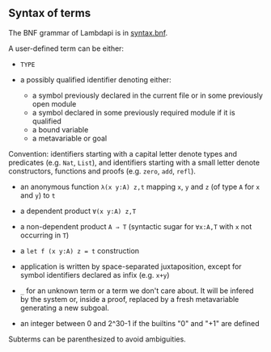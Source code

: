 Syntax of terms
---------------

The BNF grammar of Lambdapi is in [syntax.bnf](../syntax.bnf).

A user-defined term can be either:

 * `TYPE`
 
 * a possibly qualified identifier denoting either:

   - a symbol previously declared in the current file or in some previously open module
   - a symbol declared in some previously required module if it is qualified
   - a bound variable
   - a metavariable or goal

  Convention: identifiers starting with a capital letter denote types and predicates (e.g. `Nat`, `List`), and identifiers starting with a small letter denote constructors, functions and proofs (e.g. `zero`, `add`, `refl`).
  
 * an anonymous function `λ(x y:A) z,t` mapping `x`, `y` and `z` (of type `A` for `x` and `y`) to `t`

 * a dependent product `∀(x y:A) z,T`

 * a non-dependent product `A ⇒ T` (syntactic sugar for `∀x:A,T` with `x` not occurring in `T`)

 * a `let f (x y:A) z = t` construction

 * application is written by space-separated juxtaposition, except for symbol identifiers declared as infix (e.g. `x+y`)

 * `_` for an unknown term or a term we don't care about. It will be infered by the system or, inside a proof, replaced by a fresh metavariable generating a new subgoal.

 * an integer between 0 and 2^30-1 if the builtins "0" and "+1" are defined

Subterms can be parenthesized to avoid ambiguities.
